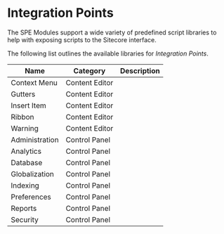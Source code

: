 # Integration Points

The SPE Modules support a wide variety of predefined script libraries to help with exposing scripts to the Sitecore interface.

The following list outlines the available libraries for *Integration Points*.

| Name| Category | Description |
| -- | -- | -- |
| Context Menu | Content Editor |  |
| Gutters | Content Editor |  |
| Insert Item | Content Editor |  |
| Ribbon | Content Editor |  |
| Warning | Content Editor |  |
| Administration | Control Panel |  |
| Analytics | Control Panel |  |
| Database | Control Panel |  |
| Globalization | Control Panel |  |
| Indexing | Control Panel |  |
| Preferences | Control Panel |  |
| Reports | Control Panel |  |
| Security | Control Panel |  |
